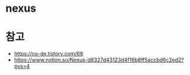 # nexus


# 참고 
* https://co-de.tistory.com/68
* https://www.notion.so/Nexus-d8327d43123d4f16b8ff5accbd6c2ed2?pvs=4